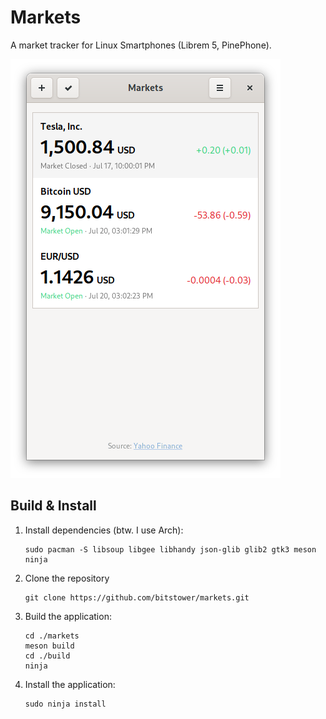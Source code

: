 # Markets

A market tracker for Linux Smartphones (Librem 5, PinePhone).


![](data/screenshots/symbols.png?raw=true)

## Build & Install

1. Install dependencies (btw. I use Arch):

       sudo pacman -S libsoup libgee libhandy json-glib glib2 gtk3 meson ninja
1. Clone the repository

       git clone https://github.com/bitstower/markets.git
1. Build the application:

       cd ./markets
       meson build
       cd ./build
       ninja
       
1. Install the application:

       sudo ninja install

